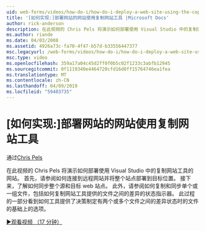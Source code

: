 ```yaml
---
uid: web-forms/videos/how-do-i/how-do-i-deploy-a-web-site-using-the-copy-web-site-tool
title: '[如何实现:]部署网站的网站使用复制网站工具 |Microsoft Docs'
author: rick-anderson
description: 在此视频的 Chris Pels 将演示如何部署使用 Visual Studio 中的复制网站工具的网站。 首先请参阅如何连接到远程网站和...
ms.author: riande
ms.date: 04/03/2008
ms.assetid: 4926a73c-fa70-4f47-b57d-b33556447377
msc.legacyurl: /web-forms/videos/how-do-i/how-do-i-deploy-a-web-site-using-the-copy-web-site-tool
msc.type: video
ms.openlocfilehash: 359a17a04c45d2ff0f0b5c02f1233c3abfb12945
ms.sourcegitcommit: 0f1119340e4464720cfd16d0ff15764746ea1fea
ms.translationtype: MT
ms.contentlocale: zh-CN
ms.lasthandoff: 04/09/2019
ms.locfileid: "59403735"
---
```

# <a name="how-do-i-deploy-a-web-site-using-the-copy-web-site-tool"></a>[如何实现:]部署网站的网站使用复制网站工具

通过[Chris Pels](https://twitter.com/chrispels)

在此视频的 Chris Pels 将演示如何部署使用 Visual Studio 中的复制网站工具的网站。 首先，请参阅如何连接到远程网站并将整个站点部署到目标位置。 接下来，了解如何同步整个源和目标 web 站点。 此外，请参阅如何复制和同步单个或一组文件，包括如何复制网站工具提供的文件之间的差异的状态指示器。 此过程的一部分看到如何工具提供了决策制定有两个或多个文件之间的差异状态时的文件的基础上的选项。

[&#9654;观看视频 （17 分钟）](https://channel9.msdn.com/Blogs/ASP-NET-Site-Videos/how-do-i-deploy-a-web-site-using-the-copy-web-site-tool)

